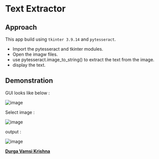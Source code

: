 # Text Extractor

## Approach

This app build using `tkinter 3.9.14` and `pytesseract`.
- Import the pytesseract and tkinter modules.
- Open the imagw files.
- use pytesseract.image_to_string() to extract the text from the image.
- display the text.

## Demonstration

GUI looks like below :

![image](https://github.com/vamsikrishnarh7/Play-With-Python/blob/main/Text%20Extractor/images/pic1.png)

Select image :

![image](https://github.com/vamsikrishnarh7/Play-With-Python/blob/main/Text%20Extractor/images/pic2.png)

output : 

![image](https://github.com/vamsikrishnarh7/Play-With-Python/blob/main/Text%20Extractor/images/pic3.png)

[**Durga Vamsi Krishna**](https://github.com/vamsikrishnarh7/)
